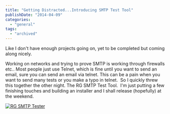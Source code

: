 ```yaml
---
title: "Getting Distracted...Introducing SMTP Test Tool"
publishDate: "2014-04-09"
categories: 
  - "general"
tags:
  - "archived"
---
```


Like I don't have enough projects going on, yet to be completed but coming along nicely.

Working on networks and trying to prove SMTP is working through firewalls etc.. Most people just use Telnet, which is fine until you want to send an email, sure you can send an email via telnet. This can be a pain when you want to send many tests or you make a typo in telnet.  So I quickly threw this together the other night. The RG SMTP Test Tool.  I'm just putting a few finishing touches and building an installer and I shall release (hopefully) at the weekend.

[![RG SMTP Tester](/images/RG-SMTP-Tester.png)](https://www.ramblinggeek.co.uk/wp-content/uploads/2014/04/RG-SMTP-Tester.png)
